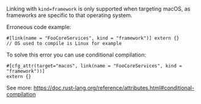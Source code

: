 Linking with `kind=framework` is only supported when targeting macOS,
as frameworks are specific to that operating system.

Erroneous code example:

```ignore (should-compile_fail-but-cannot-doctest-conditionally-without-macos)
#[link(name = "FooCoreServices", kind = "framework")] extern {}
// OS used to compile is Linux for example
```

To solve this error you can use conditional compilation:

```
#[cfg_attr(target="macos", link(name = "FooCoreServices", kind = "framework"))]
extern {}
```

See more:
https://doc.rust-lang.org/reference/attributes.html#conditional-compilation
